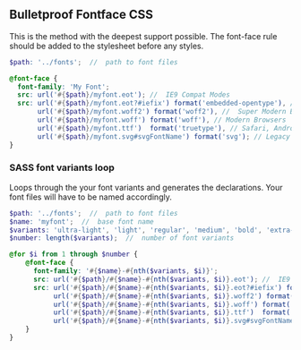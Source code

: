 ## Bulletproof Fontface CSS

This is the method with the deepest support possible. The font-face rule should be added to the stylesheet before any styles.

```scss
$path: '../fonts';  //  path to font files

@font-face {
  font-family: 'My Font';
  src: url('#{$path}/myfont.eot'); //  IE9 Compat Modes
  src: url('#{$path}/myfont.eot?#iefix') format('embedded-opentype'), //  IE6-IE8
       url('#{$path}/myfont.woff2') format('woff2'), //  Super Modern Browsers
       url('#{$path}/myfont.woff') format('woff'), // Modern Browsers
       url('#{$path}/myfont.ttf')  format('truetype'), // Safari, Android, iOS
       url('#{$path}/myfont.svg#svgFontName') format('svg'); // Legacy iOS
}
```

### SASS font variants loop

Loops through the your font variants and generates the declarations. Your font files will have to be named accordingly.

```scss
$path: '../fonts';  //  path to font files
$name: 'myfont';  //  base font name
$variants: 'ultra-light', 'light', 'regular', 'medium', 'bold', 'extra-bold' 'black';  //  font variant
$number: length($variants);  //  number of font variants

@for $i from 1 through $number {
    @font-face {
      font-family: '#{$name}-#{nth($variants, $i)}';
      src: url('#{$path}/#{$name}-#{nth($variants, $i)}.eot'); //  IE9 Compat Modes
      src: url('#{$path}/#{$name}-#{nth($variants, $i)}.eot?#iefix') format('embedded-opentype'), //  IE6-IE8
           url('#{$path}/#{$name}-#{nth($variants, $i)}.woff2') format('woff2'), //  Super Modern Browsers
           url('#{$path}/#{$name}-#{nth($variants, $i)}.woff') format('woff'), // Pretty Modern Browsers
           url('#{$path}/#{$name}-#{nth($variants, $i)}.ttf')  format('truetype'), // Safari, Android, iOS
           url('#{$path}/#{$name}-#{nth($variants, $i)}.svg#svgFontName') format('svg'); // Legacy iOS
    }
}
```
